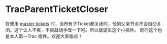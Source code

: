 TracParentTicketCloser
======================

在使用 [master tickets](http://github.com/coderanger/trac-mastertickets) 时，当所有子Ticket都关闭时，他的父亲节点不会自动关闭。这个让人不爽，不爽就动手改一下吧。所以就诞生这个小插件。
同时这个也是本人第一Trac 插件。欢迎大家指点！
